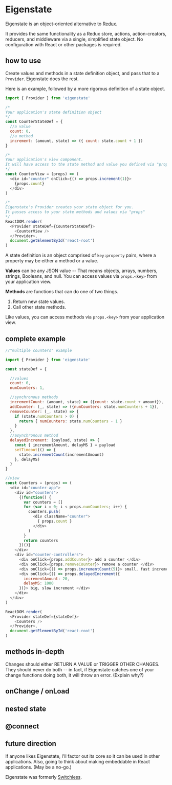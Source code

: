 # Eigenstate

Eigenstate is an object-oriented alternative to [Redux](https://github.com/reactjs/redux).

It provides the same functionality as a Redux store, actions, action-creators, reducers, and middleware via a single, simplified state object. No configuration with React or other packages is required.

## how to use

Create values and methods in a state definition object, and pass that to a ```Provider```. Eigenstate does the rest.

Here is an example, followed by a more rigorous definition of a state object.

```js
import { Provider } from 'eigenstate'

/*
Your application's state definition object
*/
const CounterStateDef = {
  //a value
  count: 0,
  //a method
  increment: (amount, state) => ({ count: state.count + 1 })
}

/*
Your application's view component.
It will have access to the state method and value you defined via "props"
*/
const CounterView = (props) => (
  <div id="counter" onClick={() => props.increment(1)}>
    {props.count}
  </div>
)

/*
Eigenstate's Provider creates your state object for you.
It passes access to your state methods and values via "props"
*/
ReactDOM.render(
  <Provider stateDef={CounterStateDef}>
    <CounterView />
  </Provider>,
  document.getElementById('react-root')  
)
```

A state definition is an object comprised of ```key:property``` pairs, where a property may be either a method or a value.

**Values** can be any JSON value -- That means objects, arrays, numbers, strings, Booleans, and null. You can access values via ```props.<key>``` from your application view.

**Methods** are functions that can do one of two things.
1. Return new state values.
2. Call other state methods.

Like values, you can access methods via ```props.<key>``` from your application view.

## complete example

```js
//"multiple counters" example

import { Provider } from 'eigenstate'

const stateDef = {

  //values
  count: 0,
  numCounters: 1,

  //synchronous methods
  incrementCount: (amount, state) => ({count: state.count + amount}),
  addCounter: (_, state) => ({numCounters: state.numCounters + 1}),
  removeCounter: (_, state) => {
    if (state.numCounters > 0) {
      return { numCounters: state.numCounters - 1 }
    }
  },
  //asynchronous method
  delayedIncrement: (payload, state) => {
    const { incrementAmount, delayMS } = payload
    setTimeout(() => {
      state.incrementCount(incrementAmount)
    }, delayMS)
  }
}

//view
const Counters = (props) => (
  <div id="counter-app">
    <div id="counters">
      {(function() {
        var counters = []
        for (var i = 0; i < props.numCounters; i++) {
          counters.push(
            <div className="counter">
              { props.count }
            </div>
          )
        }
        return counters
      })()}
    </div>  
    <div id="counter-controllers">
      <div onClick={props.addCounter}> add a counter </div>
      <div onClick={props.removeCounter}> remove a counter </div>
      <div onClick={() => props.incrementCount(5)}> small, fast increment </div>
      <div onClick={() => props.delayedIncrement({
        incrementAmount: 20,
        delayMS: 1000
      })}> big, slow increment </div>
    </div>
  </div>
)

ReactDOM.render(
  <Provider stateDef={stateDef}>
    <Counters />
  </Provider>,
  document.getElementById('react-root')  
)
```

## methods in-depth


Changes should either RETURN A VALUE or TRIGGER OTHER CHANGES. They should never do both -- in fact, if Eigenstate catches one of your change functions doing both, it will throw an error. (Explain why?)


## onChange / onLoad

## nested state

## @connect

## future direction
If anyone likes Eigenstate, I'll factor out its core so it can be used in other applications.
Also, going to think about making embeddable in React applications. (May be a no-go.)


Eigenstate was formerly [Switchless](https://github.com/8balloon/switchless).
